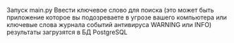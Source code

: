 Запуск main.py
Ввести ключевое слово для поиска (это может быть приложение которое вы подозреваете в угрозе вашего компьютера или ключевые слова журнала событий антивируса WARNING или INFO)
результаты загрузятся в БД PostgreSQL
